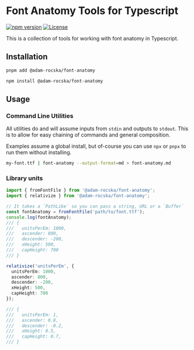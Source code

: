 # Font Anatomy Tools for Typescript

[![npm version](https://img.shields.io/npm/v/@adam-rocska/font-anatomy)](https://www.npmjs.com/package/@adam-rocska/font-anatomy)
[![License](https://img.shields.io/npm/l/@adam-rocska/font-anatomy)](https://github.com/adam-rocska/font-anatomy-typescript/blob/main/LICENSE)

This is a collection of tools for working with font anatomy
in Typescript.

## Installation

```sh
pnpm add @adam-rocska/font-anatomy
```

```sh
npm install @adam-rocska/font-anatomy
```

## Usage

### Command Line Utilities

All utilities do and will assume inputs from `stdin` and
outputs to `stdout`. This is to allow for easy chaining
of commands and general composition.

Examples assume a global install, but of-course you can use
`npx` or `pnpx` to run them without installing.

```sh
my-font.ttf | font-anatomy --output-format=md > font-anatomy.md
```

### Library units

```ts
import { fromFontFile } from '@adam-rocska/font-anatomy';
import { relativize } from '@adam-rocska/font-anatomy';

// It takes a `PathLike` so you can pass a string, URL or a `Buffer`
const fontAnatomy = fromFontFile('path/to/font.ttf');
console.log(fontAnatomy);
/// {
///   unitsPerEm: 1000,
///   ascender: 800,
///   descender: -200,
///   xHeight: 500,
///   capHeight: 700
/// }

relativize('unitsPerEm', {
  unitsPerEm: 1000,
  ascender: 800,
  descender: -200,
  xHeight: 500,
  capHeight: 700
});

/// {
///   unitsPerEm: 1,
///   ascender: 0.8,
///   descender: -0.2,
///   xHeight: 0.5,
///   capHeight: 0.7,
/// }

```
